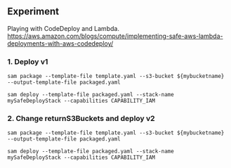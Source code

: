 ## Experiment
Playing with CodeDeploy and Lambda. 
https://aws.amazon.com/blogs/compute/implementing-safe-aws-lambda-deployments-with-aws-codedeploy/

### 1. Deploy v1
```shell
sam package --template-file template.yaml --s3-bucket ${mybucketname} --output-template-file packaged.yaml

sam deploy --template-file packaged.yaml --stack-name mySafeDeployStack --capabilities CAPABILITY_IAM
```

### 2. Change returnS3Buckets and deploy v2
```shell
sam package --template-file template.yaml --s3-bucket ${mybucketname} --output-template-file packaged.yaml

sam deploy --template-file packaged.yaml --stack-name mySafeDeployStack --capabilities CAPABILITY_IAM
```